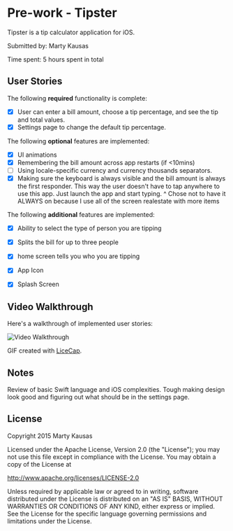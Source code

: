 # Pre-work - Tipster

Tipster is a tip calculator application for iOS.

Submitted by: Marty Kausas

Time spent: 5 hours spent in total

## User Stories

The following **required** functionality is complete:

* [X] User can enter a bill amount, choose a tip percentage, and see the tip and total values.
* [X] Settings page to change the default tip percentage.

The following **optional** features are implemented:
* [X] UI animations
* [X] Remembering the bill amount across app restarts (if <10mins)
* [ ] Using locale-specific currency and currency thousands separators.
* [X] Making sure the keyboard is always visible and the bill amount is always the first responder. This way the user doesn't have to tap anywhere to use this app. Just launch the app and start typing.
^ Chose not to have it ALWAYS on because I use all of the screen realestate with more items

The following **additional** features are implemented:

- [X] Ability to select the type of person you are tipping
- [X] Splits the bill for up to three people
- [X] home screen tells you who you are tipping
- [X] App Icon
- [X] Splash Screen


## Video Walkthrough 

Here's a walkthrough of implemented user stories:

<img src='https://github.com/mkausas/CS-490/tree/master/tips/tips.gif' title='Video Walkthrough' width='' alt='Video Walkthrough' />

GIF created with [LiceCap](http://www.cockos.com/licecap/).


## Notes

Review of basic Swift language and iOS complexities. Tough making design look good and figuring out what should be in the settings page.

## License

Copyright 2015 Marty Kausas

Licensed under the Apache License, Version 2.0 (the "License");
you may not use this file except in compliance with the License.
You may obtain a copy of the License at

http://www.apache.org/licenses/LICENSE-2.0

Unless required by applicable law or agreed to in writing, software
distributed under the License is distributed on an "AS IS" BASIS,
WITHOUT WARRANTIES OR CONDITIONS OF ANY KIND, either express or implied.
See the License for the specific language governing permissions and
limitations under the License.